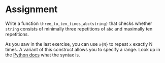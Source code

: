 # Assignment

Write a function `three_to_ten_times_abc(string)` that checks whether `string` consists of minimally three repetitions of `abc` and maximally ten repetitions.

As you saw in the last exercise, you can use `x{N}` to repeat `x` exactly N times. A variant of this construct allows you to specify a range. Look up in the [Python docs](https://docs.python.org/3/library/re.html) what the syntax is.